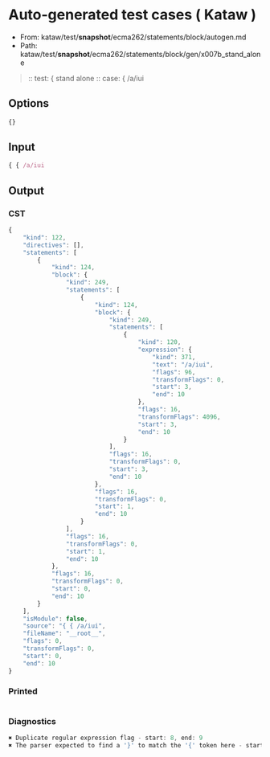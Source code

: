 # Auto-generated test cases ( Kataw )
- From: kataw/test/__snapshot__/ecma262/statements/block/autogen.md
- Path: kataw/test/__snapshot__/ecma262/statements/block/gen/x007b_stand_alone
> :: test: { stand alone
> :: case: { /a/iui
## Options

`````js
{}
`````
## Input

`````js
{ { /a/iui
`````
## Output

### CST

```javascript
{
    "kind": 122,
    "directives": [],
    "statements": [
        {
            "kind": 124,
            "block": {
                "kind": 249,
                "statements": [
                    {
                        "kind": 124,
                        "block": {
                            "kind": 249,
                            "statements": [
                                {
                                    "kind": 120,
                                    "expression": {
                                        "kind": 371,
                                        "text": "/a/iui",
                                        "flags": 96,
                                        "transformFlags": 0,
                                        "start": 3,
                                        "end": 10
                                    },
                                    "flags": 16,
                                    "transformFlags": 4096,
                                    "start": 3,
                                    "end": 10
                                }
                            ],
                            "flags": 16,
                            "transformFlags": 0,
                            "start": 3,
                            "end": 10
                        },
                        "flags": 16,
                        "transformFlags": 0,
                        "start": 1,
                        "end": 10
                    }
                ],
                "flags": 16,
                "transformFlags": 0,
                "start": 1,
                "end": 10
            },
            "flags": 16,
            "transformFlags": 0,
            "start": 0,
            "end": 10
        }
    ],
    "isModule": false,
    "source": "{ { /a/iui",
    "fileName": "__root__",
    "flags": 0,
    "transformFlags": 0,
    "start": 0,
    "end": 10
}
```

### Printed

```javascript

```

### Diagnostics

```javascript
✖ Duplicate regular expression flag - start: 8, end: 9
✖ The parser expected to find a '}' to match the '{' token here - start: 4, end: 10

```

